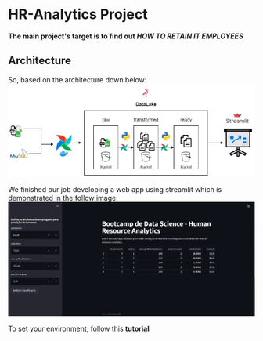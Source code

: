 # HR-Analytics Project
**The main project's target is to find out _HOW TO RETAIN IT EMPLOYEES_**

## Architecture
So, based on the architecture down below:
![Architecture](images/arch.jpg)

We finished our job developing a web app using streamlit which is demonstrated in the follow image:
![App](images/dash-streamlit.png)

To set your environment, follow this **[tutorial](https://quark-wineberry-cc8.notion.site/Stack-Bootcamp-de-Data-Science-ba4a89fb9940461792d3f57b63578268)**

